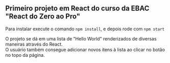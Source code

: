 ## Primeiro projeto em React do curso da EBAC "React do Zero ao Pro"

 Para instalar execute o comando `npm install`, e depois rode com `npm start`

 O projeto se dá em uma lista de "Hello World" renderizados de diversas maneiras através do React.  
 O usuário também consegue adicionar novos itens à lista ao clicar no botão no topo da página.
